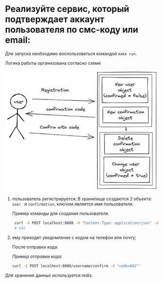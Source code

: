 # Реализуйте сервис, который подтверждает аккаунт пользователя по смс-коду или email:

Для запуска необходимо воспользоваться командой `make run`.

Логика работы организована согласно схеме 

![схема](./workflow.png)


1. пользователь регистрируется;
   В хранилище создаются 2 объекта: `user ` и `confirmation`, ключом является имя пользователя.

    Пример команды для создания пользователя.

   ```bash
    curl -X POST localhost:8080 -H "Content-Type: application/json" -d '{"name":"username","password":"password"}'
    # 642
   ```

2. ему приходит уведомление с кодом на телефон или почту;
    
    После отправки кода:

    _Пример отправки кода_:
    ```bash
    curl -X POST localhost:8080/username/confirm -d "code=642"'
    ```
Для хранения данных используется redis.